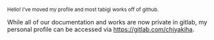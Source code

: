 <p style="font-size:smaller">
Hello! I've moved my profile and most tabigi works off of github.
  
While all of our documentation and works are now private in gitlab,
my personal profile can be accessed via https://gitlab.com/chiyakiha.
</p>
